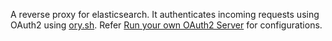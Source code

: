 A reverse proxy for elasticsearch. It authenticates incoming requests using OAuth2 using [ory.sh](https://www.ory.sh/). Refer [Run your own OAuth2 Server](https://www.ory.sh/run-oauth2-server-open-source-api-security/) for configurations.
